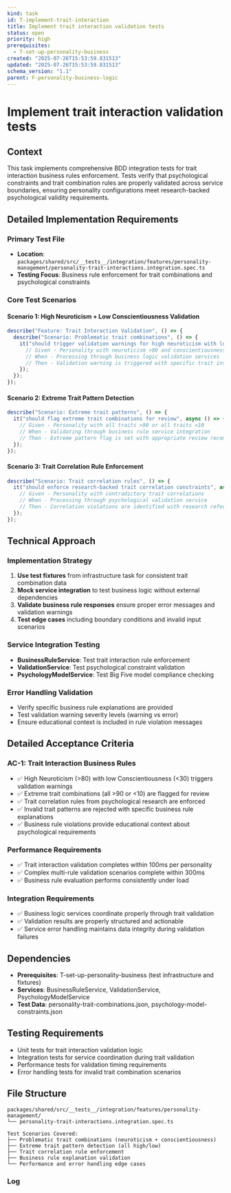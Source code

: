 ```yaml
---
kind: task
id: T-implement-trait-interaction
title: Implement trait interaction validation tests
status: open
priority: high
prerequisites:
  - T-set-up-personality-business
created: "2025-07-26T15:53:59.831513"
updated: "2025-07-26T15:53:59.831513"
schema_version: "1.1"
parent: F-personality-business-logic
---
```


# Implement trait interaction validation tests

## Context

This task implements comprehensive BDD integration tests for trait interaction business rules enforcement. Tests verify that psychological constraints and trait combination rules are properly validated across service boundaries, ensuring personality configurations meet research-backed psychological validity requirements.

## Detailed Implementation Requirements

### Primary Test File

- **Location**: `packages/shared/src/__tests__/integration/features/personality-management/personality-trait-interactions.integration.spec.ts`
- **Testing Focus**: Business rule enforcement for trait combinations and psychological constraints

### Core Test Scenarios

#### Scenario 1: High Neuroticism + Low Conscientiousness Validation

```typescript
describe("Feature: Trait Interaction Validation", () => {
  describe("Scenario: Problematic trait combinations", () => {
    it("should trigger validation warnings for high neuroticism with low conscientiousness", async () => {
      // Given - Personality with neuroticism >80 and conscientiousness <30
      // When - Processing through business logic validation services
      // Then - Validation warning is triggered with specific trait interaction explanation
    });
  });
});
```

#### Scenario 2: Extreme Trait Pattern Detection

```typescript
describe("Scenario: Extreme trait patterns", () => {
  it("should flag extreme trait combinations for review", async () => {
    // Given - Personality with all traits >90 or all traits <10
    // When - Validating through business rule service integration
    // Then - Extreme pattern flag is set with appropriate review recommendations
  });
});
```

#### Scenario 3: Trait Correlation Rule Enforcement

```typescript
describe("Scenario: Trait correlation rules", () => {
  it("should enforce research-backed trait correlation constraints", async () => {
    // Given - Personality with contradictory trait correlations
    // When - Processing through psychological validation service
    // Then - Correlation violations are identified with research references
  });
});
```

## Technical Approach

### Implementation Strategy

1. **Use test fixtures** from infrastructure task for consistent trait combination data
2. **Mock service integration** to test business logic without external dependencies
3. **Validate business rule responses** ensure proper error messages and validation warnings
4. **Test edge cases** including boundary conditions and invalid input scenarios

### Service Integration Testing

- **BusinessRuleService**: Test trait interaction rule enforcement
- **ValidationService**: Test psychological constraint validation
- **PsychologyModelService**: Test Big Five model compliance checking

### Error Handling Validation

- Verify specific business rule explanations are provided
- Test validation warning severity levels (warning vs error)
- Ensure educational context is included in rule violation messages

## Detailed Acceptance Criteria

### AC-1: Trait Interaction Business Rules

- ✅ High Neuroticism (>80) with low Conscientiousness (<30) triggers validation warnings
- ✅ Extreme trait combinations (all >90 or <10) are flagged for review
- ✅ Trait correlation rules from psychological research are enforced
- ✅ Invalid trait patterns are rejected with specific business rule explanations
- ✅ Business rule violations provide educational context about psychological requirements

### Performance Requirements

- ✅ Trait interaction validation completes within 100ms per personality
- ✅ Complex multi-rule validation scenarios complete within 300ms
- ✅ Business rule evaluation performs consistently under load

### Integration Requirements

- ✅ Business logic services coordinate properly through trait validation
- ✅ Validation results are properly structured and actionable
- ✅ Service error handling maintains data integrity during validation failures

## Dependencies

- **Prerequisites**: T-set-up-personality-business (test infrastructure and fixtures)
- **Services**: BusinessRuleService, ValidationService, PsychologyModelService
- **Test Data**: personality-trait-combinations.json, psychology-model-constraints.json

## Testing Requirements

- Unit tests for trait interaction validation logic
- Integration tests for service coordination during trait validation
- Performance tests for validation timing requirements
- Error handling tests for invalid trait combination scenarios

## File Structure

```
packages/shared/src/__tests__/integration/features/personality-management/
└── personality-trait-interactions.integration.spec.ts

Test Scenarios Covered:
├── Problematic trait combinations (neuroticism + conscientiousness)
├── Extreme trait pattern detection (all high/low)
├── Trait correlation rule enforcement
├── Business rule explanation validation
└── Performance and error handling edge cases
```

### Log
